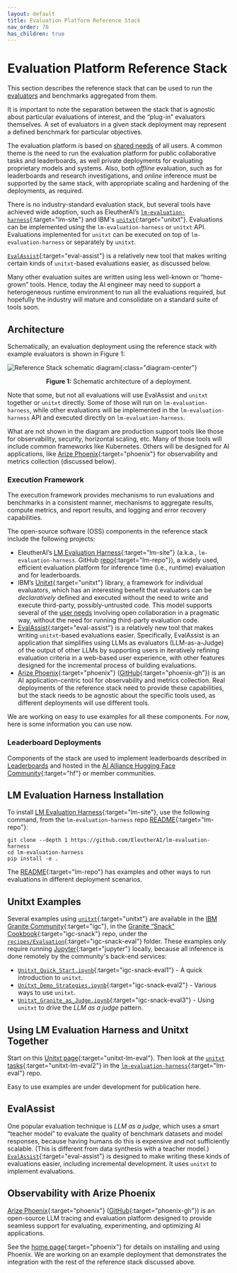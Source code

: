 ```yaml
---
layout: default
title: Evaluation Platform Reference Stack
nav_order: 70
has_children: true
---
```


# Evaluation Platform Reference Stack

This section describes the reference stack that can be used to run the [evaluators]({{site.baseurl}}/evaluators/evaluators) and benchmarks aggregated from them. 

It is important to note the separation between the stack that is agnostic about particular evaluations of interest, and the &ldquo;plug-in&rdquo; evaluators themselves. A set of evaluators in a given stack deployment may represent a defined benchmark for particular objectives. 

The evaluation platform is based on [shared needs]({{site.baseurl}}/user-personae/user-personae/#shared-needs-for-all-users) of all users. A common theme is the need to run the evaluation platform for public collaborative tasks and leaderboards, as well private deployments for evaluating proprietary models and systems. Also, both _offline_ evaluation, such as for leaderboards and research investigations, and _online_ inference must be supported by the same stack, with appropriate scaling and hardening of the deployments, as required.

There is no industry-standard evaluation stack, but several tools have achieved wide adoption, such as EleutherAI’s [`lm-evaluation-harness`](https://www.eleuther.ai/projects/large-language-model-evaluation){:target="lm-site"} and IBM's [`unitxt`](https://www.unitxt.ai){:target="unitxt"}. Evaluations can be implemented using the `lm-evaluation-harness` or `unitxt` API. Evaluations implemented for `unitxt` can be executed on top of `lm-evaluation-harness` or separately by `unitxt`. 

[`EvalAssist`](https://ibm.github.io/eval-assist/){:target="eval-assist"} is a relatively new tool that makes writing certain kinds of `unitxt`-based evaluations easier, as discussed below.

Many other evaluation suites are written using less well-known or &ldquo;home-grown&rdquo; tools. Hence, today the AI engineer may need to support a heterogeneous runtime environment to run all the evaluations required, but hopefully the industry will mature and consolidate on a standard suite of tools soon.

## Architecture 

Schematically, an evaluation deployment using the reference stack with example evaluators is shown in Figure 1:

![Reference Stack schematic diagram]({{site.baseurl}}/assets/images/ref-stack.png){:class="diagram-center"}
<center><b>Figure 1:</b> Schematic architecture of a deployment.</center>

Note that some, but not all evaluations will use EvalAssist and `unitxt` together or `unitxt` directly. Some of those will run on `lm-evaluation-harness`, while other evaluations will be implemented in the `lm-evaluation-harness` API and executed directly on `lm-evaluation-harness`. 

What are not shown in the diagram are production support tools like those for observability, security, horizontal scaling, etc. Many of those tools will include common frameworks like Kubernetes. Others will be designed for AI applications, like [Arize Phoenix](https://phoenix.arize.com/){:target="phoenix"} for observability and metrics collection (discussed below).

### Execution Framework

The execution framework provides mechanisms to run evaluations and benchmarks in a consistent manner, mechanisms to aggregate results, compute metrics, and report results, and logging and error recovery capabilities. 

The open-source software (OSS) components in the reference stack include the following projects:

* EleutherAI’s [LM Evaluation Harness](https://www.eleuther.ai/projects/large-language-model-evaluation){:target="lm-site"} (a.k.a., `lm-evaluation-harness`. GitHub [repo](https://github.com/EleutherAI/lm-evaluation-harness){:target="lm-repo"}), a widely used, efficient evaluation platform for inference time (i.e., runtime) evaluation and for leaderboards.
* IBM’s [Unitxt](https://www.unitxt.ai){:target="unitxt"} library, a framework for individual evaluators, which has an interesting benefit that evaluators can be _declaratively_ defined and executed without the need to write and execute third-party, possibly-untrusted code. This model supports several of the [user needs]({{site.baseurl}}/user-personae/user-personae/#shared-needs-for-all-users) involving open collaboration in a pragmatic way, without the need for running third-party evaluation code.
* [EvalAssist](https://ibm.github.io/eval-assist/){:target="eval-assist"} is a relatively new tool that makes writing `unitxt`-based evaluations easier. Specifically, EvalAssist is an application that simplifies using LLMs as evaluators (LLM-as-a-Judge) of the output of other LLMs by supporting users in iteratively refining evaluation criteria in a web-based user experience, with other features designed for the incremental process of building evaluations. 
* [Arize Phoenix](https://phoenix.arize.com/){:target="phoenix"} ([GitHub](https://github.com/Arize-ai/phoenix){:target="phoenix-gh"}) is an AI application-centric tool for observability and metrics collection. Real deployments of the reference stack need to provide these capabilities, but the stack needs to be agnostic about the specific tools used, as different deployments will use different tools.

We are working on easy to use examples for all these components. For now, here is some information you can use now.

### Leaderboard Deployments

Components of the stack are used to implement leaderboards described in [Leaderboards]({{site.baseurl}}/leaderboards/leaderboards/) and hosted in the [AI Alliance Hugging Face Community](https://huggingface.co/aialliance){:target="hf"} or member communities.

## LM Evaluation Harness Installation

To install [LM Evaluation Harness](https://www.eleuther.ai/projects/large-language-model-evaluation){:target="lm-site"}, use the following command, from the  `lm-evaluation-harness` repo [README](https://github.com/EleutherAI/lm-evaluation-harness){:target="lm-repo"}:

```shell
git clone --depth 1 https://github.com/EleutherAI/lm-evaluation-harness
cd lm-evaluation-harness
pip install -e .
```

The [README](https://github.com/EleutherAI/lm-evaluation-harness){:target="lm-repo"} has examples and other ways to run evaluations in different deployment scenarios. 

## Unitxt Examples

Several examples using [`unitxt`](https://www.unitxt.ai){:target="unitxt"} are available in the [IBM Granite Community](https://github.com/ibm-granite-community){:target="igc"}, in the [Granite &ldquo;Snack&ldquo; Cookbook](https://github.com/ibm-granite-community/granite-snack-cookbook){:target="igc-snack"} repo, under the [`recipes/Evaluation`](https://github.com/ibm-granite-community/granite-snack-cookbook/tree/main/recipes/Evaluation){:target="igc-snack-eval"} folder. These examples only require running [Jupyter](https://jupyter.org/){:target="jupyter"} locally, because all inference is done remotely by the community's back-end services:

* [`Unitxt_Quick_Start.ipynb`](https://github.com/ibm-granite-community/granite-snack-cookbook/tree/main/recipes/Evaluation/Unitxt_Quick_Start.ipynb){:target="igc-snack-eval1"} - A quick introduction to `unitxt`.
* [`Unitxt_Demo_Strategies.ipynb`](https://github.com/ibm-granite-community/granite-snack-cookbook/tree/main/recipes/Evaluation/Unitxt_Demo_Strategies.ipynb){:target="igc-snack-eval2"} - Various ways to use `unitxt`.
* [`Unitxt_Granite_as_Judge.ipynb`](https://github.com/ibm-granite-community/granite-snack-cookbook/tree/main/recipes/Evaluation/Unitxt_Granite_as_Judge.ipynb){:target="igc-snack-eval3"} - Using `unitxt` to drive the _LLM as a judge_ pattern.

## Using LM Evaluation Harness and Unitxt Together

Start on this [Unitxt page](https://www.unitxt.ai/en/latest/docs/lm_eval.html){:target="unitxt-lm-eval"}. Then look at the [`unitxt` tasks](https://github.com/EleutherAI/lm-evaluation-harness/tree/main/lm_eval/tasks/unitxt){:target="unitxt-lm-eval2"} in the [`lm-evaluation-harness`](https://github.com/EleutherAI/lm-evaluation-harness){:target="lm-eval"} repo.

Easy to use examples are under development for publication here.

## EvalAssist

One popular evaluation technique is _LLM as a judge_, which uses a smart &ldquo;teacher model&rdquo; to evaluate the quality of benchmark datasets and model responses, because having humans do this is expensive and not sufficiently scalable. (This is different from data synthesis with a teacher model.) [`EvalAssist`](https://ibm.github.io/eval-assist/){:target="eval-assist"} is designed to make writing these kinds of evaluations easier, including incremental development. It uses `unitxt` to implement evaluations.

## Observability with Arize Phoenix

[Arize Phoenix](https://phoenix.arize.com/){:target="phoenix"} ([GitHub](https://github.com/Arize-ai/phoenix){:target="phoenix-gh"}) is an open-source LLM tracing and evaluation platform designed to provide seamless support for evaluating, experimenting, and optimizing AI applications.

See the [home page](https://phoenix.arize.com/){:target="phoenix"} for details on installing and using Phoenix. We are working on an example deployment that demonstrates the integration with the rest of the reference stack discussed above.
